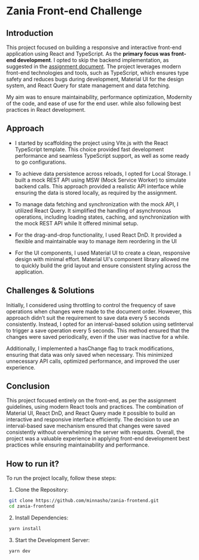 # Zania Front-end Challenge

## Introduction

This project focused on building a responsive and interactive front-end application using React and TypeScript. As the **primary focus was front-end development**. I opted to skip the backend implementation, as suggested in the [assignment document](https://drive.google.com/file/d/1vusAJi29Ph9QCYvKszmZv-Jyr_rUbuho/view). The project leverages modern front-end technologies and tools, such as TypeScript, which ensures type safety and reduces bugs during development, Material UI for the design system, and React Query for state management and data fetching.

My aim was to ensure maintainability, performance optimization, Modernity of the code, and ease of use for the end user. while also following best practices in React development.

## Approach

- I started by scaffolding the project using Vite.js with the React TypeScript template. This choice provided fast development performance and seamless TypeScript support, as well as some ready to go configurations.

- To achieve data persistence across reloads, I opted for Local Storage. I built a mock REST API using MSW (Mock Service Worker) to simulate backend calls. This approach provided a realistic API interface while ensuring the data is stored locally, as required by the assignment.

- To manage data fetching and synchronization with the mock API, I utilized React Query. It simplified the handling of asynchronous operations, including loading states, caching, and synchronization with the mock REST API while It offered minimal setup.

- For the drag-and-drop functionality, I used React DnD. It provided a flexible and maintainable way to manage item reordering in the UI

- For the UI components, I used Material UI to create a clean, responsive design with minimal effort. Material UI's component library allowed me to quickly build the grid layout and ensure consistent styling across the application.

## Challenges & Solutions

Initially, I considered using throttling to control the frequency of save operations when changes were made to the document order. However, this approach didn’t suit the requirement to save data every 5 seconds consistently. Instead, I opted for an interval-based solution using setInterval to trigger a save operation every 5 seconds. This method ensured that the changes were saved periodically, even if the user was inactive for a while.

Additionally, I implemented a hasChange flag to track modifications, ensuring that data was only saved when necessary. This minimized unnecessary API calls, optimized performance, and improved the user experience.

## Conclusion

This project focused entirely on the front-end, as per the assignment guidelines, using modern React tools and practices. The combination of Material UI, React DnD, and React Query made it possible to build an interactive and responsive interface efficiently. The decision to use an interval-based save mechanism ensured that changes were saved consistently without overwhelming the server with requests. Overall, the project was a valuable experience in applying front-end development best practices while ensuring maintainability and performance.

## How to run it?

To run the project locally, follow these steps:

1. Clone the Repository:

```bash
 git clone https://github.com/minnasho/zania-frontend.git
 cd zania-frontend
```

2. Install Dependencies:

```bash
 yarn install
```

3. Start the Development Server:

```bash
 yarn dev
```

